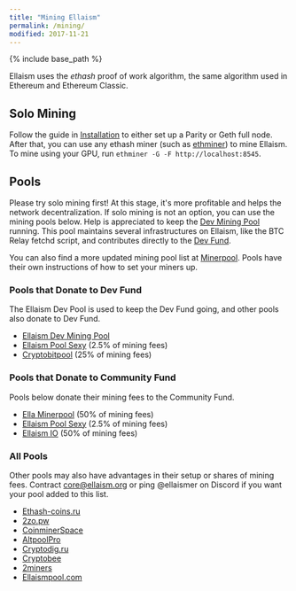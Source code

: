 ```yaml
---
title: "Mining Ellaism"
permalink: /mining/
modified: 2017-11-21
---
```


{% include base_path %}

Ellaism uses the *ethash* proof of work algorithm, the same algorithm used in
Ethereum and Ethereum Classic.

## Solo Mining

Follow the guide in [Installation](/install/) to either set up a Parity or Geth
full node. After that, you can use any ethash miner (such as
[ethminer](https://github.com/ethereum-mining/ethminer)) to mine Ellaism. To
mine using your GPU, run `ethminer -G -F http://localhost:8545`.

## Pools

Please try solo mining first! At this stage, it's more profitable and helps the
network decentralization. If solo mining is not an option, you can use the
mining pools below. Help is appreciated to keep the [Dev Mining
Pool](https://pool.ellaism.org) running. This pool maintains several
infrastructures on Ellaism, like the BTC Relay fetchd script, and contributes
directly to the [Dev Fund](http://ellaism.org/donations/).

You can also find a more updated mining pool list at
[Minerpool](https://minerpool.net/pools/ellaism/). Pools have their own
instructions of how to set your miners up.

### Pools that Donate to Dev Fund

The Ellaism Dev Pool is used to keep the Dev Fund going, and other pools also
donate to Dev Fund.

* [Ellaism Dev Mining Pool](https://pool.ellaism.org)
* [Ellaism Pool Sexy](http://ella.pool.sexy) (2.5% of mining fees)
* [Cryptobitpool](http://ella.cryptobitpool.eu) (25% of mining fees)

### Pools that Donate to Community Fund

Pools below donate their mining fees to the Community Fund.

* [Ella Minerpool](http://ella.minerpool.net) (50% of mining fees)
* [Ellaism Pool Sexy](http://ella.pool.sexy) (2.5% of mining fees)
* [Ellaism IO](http://pool.ellaism.io) (50% of mining fees)

### All Pools

Other pools may also have advantages in their setup or shares of mining fees. Contract [core@ellaism.org](mailto:core@ellaism.org) or ping @ellaismer on Discord if you want your pool added to this list.

* [Ethash-coins.ru](http://ella.ethash-coins.ru)
* [2zo.pw](http://ellaism.2zo.pw)
* [CoinminerSpace](http://ella.coinminer.space)
* [AltpoolPro](http://ella.altpool.pro)
* [Cryptodig.ru](http://ella-solo.cryptodig.ru)
* [Cryptobee](http://cryptobee.de)
* [2miners](https://2miners.com)
* [Ellaismpool.com](http://ellaismpool.com)
